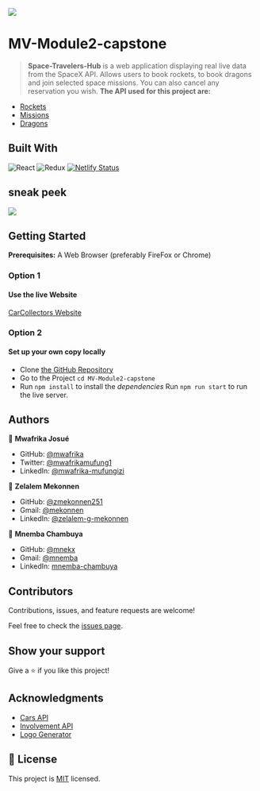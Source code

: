 ![](https://img.shields.io/badge/Microverse-blueviolet)

# MV-Module2-capstone

> **Space-Travelers-Hub** is a web application displaying real live data from the SpaceX API. Allows users to book rockets, to book dragons and join selected space missions. You can also cancel any reservation you wish. 
**The API used for this project are:**
- [Rockets](https://api.spacexdata.com/v3/rockets)
- [Missions](https://api.spacexdata.com/v3/missions)
- [Dragons](https://api.spacexdata.com/v3/dragons)

## Built With

![React](https://img.shields.io/badge/react-%2320232a.svg?style=for-the-badge&logo=react&logoColor=%2361DAFB)
![Redux](https://img.shields.io/badge/redux-%23593d88.svg?style=for-the-badge&logo=redux&logoColor=white)
[![Netlify Status](https://api.netlify.com/api/v1/badges/392c8dc5-0810-40ed-9f79-134a80d7fcab/deploy-status)](https://app.netlify.com/sites/space-traveller/deploys)

## sneak peek

![](./src/images/home-screenshot.png)

## Getting Started

**Prerequisites:** A Web Browser (preferably FireFox or Chrome)

### **Option 1**

#### Use the live Website

[CarCollectors Website](https://sboursen.github.io/MV-Module2-capstone/)

### **Option 2**

#### Set up your own copy locally

- Clone [the GitHub Repository](https://github.com/Sboursen/MV-Module2-capstone)
- Go to the Project `cd MV-Module2-capstone`
- Run `npm install` to install the _dependencies_ Run `npm run start` to run the live server.

## Authors

👤 **Mwafrika Josué**

- GitHub: [@mwafrika](https://github.com/mwafrika)
- Twitter: [@mwafrikamufung1](https://twitter.com/mwafrikamufung1)
- LinkedIn: [@mwafrika-mufungizi](https://linkedin.com/in/mwafrika-mufungizi)

👤 **Zelalem Mekonnen**

- GitHub: [@zmekonnen251](https://github.com/zmekonnen251)
- Gmail: [@mekonnen](mekonnen.zelalem251@gmail.com)
- LinkedIn: [@zelalem-g-mekonnen](https://www.linkedin.com/in/zelalem-g-mekonnen/)

👤 **Mnemba Chambuya**

- GitHub: [@mnekx](https://github.com/mnekx)
- Gmail: [@mnemba](mnemba.chambuya@gmail.com)
- LinkedIn: [mnemba-chambuya](https://www.linkedin.com/in/mnemba-chambuya/)

## Contributors

Contributions, issues, and feature requests are welcome!

Feel free to check the [issues page](../../issues/).

## Show your support

Give a ⭐️ if you like this project!

## Acknowledgments

- [Cars API](https://carsapi1.docs.apiary.io/#reference/0/cars-collection)
- [Involvement API](https://www.notion.so/Involvement-API-869e60b5ad104603aa6db59e08150270)
- [Logo Generator](https://inkpx.com/word-art-generator)

## 📝 License

This project is [MIT](./MIT.md) licensed.
